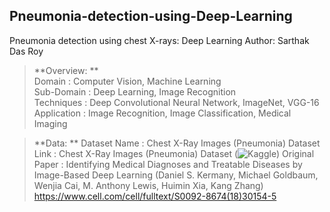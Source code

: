 ## Pneumonia-detection-using-Deep-Learning
Pneumonia detection using chest X-rays: Deep Learning
Author: Sarthak Das Roy

> **Overview: **  
Domain             : Computer Vision, Machine Learning <br /> 
Sub-Domain         : Deep Learning, Image Recognition <br />
Techniques         : Deep Convolutional Neural Network, ImageNet, VGG-16 <br />
Application        : Image Recognition, Image Classification, Medical Imaging <br />

> **Data: **
Dataset Name     : Chest X-Ray Images (Pneumonia)
Dataset Link     : Chest X-Ray Images (Pneumonia) Dataset (![Kaggle](https://www.kaggle.com/paultimothymooney/chest-xray-pneumonia))
Original Paper   : Identifying Medical Diagnoses and Treatable Diseases by Image-Based Deep Learning
                   (Daniel S. Kermany, Michael Goldbaum, Wenjia Cai, M. Anthony Lewis, Huimin Xia, Kang Zhang)
                   https://www.cell.com/cell/fulltext/S0092-8674(18)30154-5
